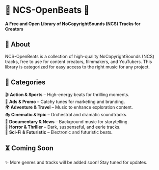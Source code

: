 # 🎵 NCS-OpenBeats 🚀  

**A Free and Open Library of NoCopyrightSounds (NCS) Tracks for Creators**  

## 📢 About  
NCS-OpenBeats is a collection of high-quality NoCopyrightSounds (NCS) tracks, free to use for content creators, filmmakers, and YouTubers. This library is categorized for easy access to the right music for any project.

## 📂 Categories  
🎬 **Action & Sports** – High-energy beats for thrilling moments.  
📢 **Ads & Promo** – Catchy tunes for marketing and branding.  
🌍 **Adventure & Travel** – Music to enhance exploration content.  
🎭 **Cinematic & Epic** – Orchestral and dramatic soundtracks.  
📰 **Documentary & News** – Background music for storytelling.  
👻 **Horror & Thriller** – Dark, suspenseful, and eerie tracks.  
🚀 **Sci-Fi & Futuristic** – Electronic and futuristic beats.  

## ⏳ Coming Soon  
✨ More genres and tracks will be added soon! Stay tuned for updates.  
